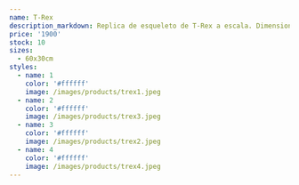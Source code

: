 ```yaml
---
name: T-Rex
description_markdown: Replica de esqueleto de T-Rex a escala. Dimensiones, 50cm largo por 30cm alto.
price: '1900'
stock: 10
sizes:
  - 60x30cm
styles:
  - name: 1
    color: '#ffffff'
    image: /images/products/trex1.jpeg
  - name: 2
    color: '#ffffff'
    image: /images/products/trex3.jpeg
  - name: 3
    color: '#ffffff'
    image: /images/products/trex2.jpeg
  - name: 4
    color: '#ffffff'
    image: /images/products/trex4.jpeg
---
```

